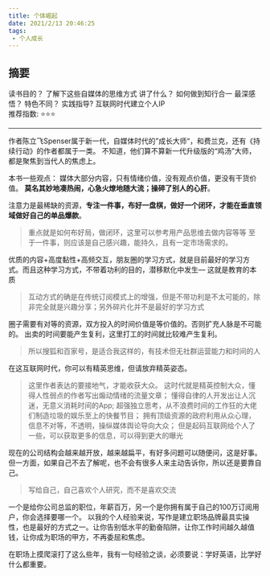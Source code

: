 ```yaml
---
title: 个体崛起
date: 2021/2/13 20:46:25
tags:
 - 个人成长
---
```


## 摘要
读书目的？ 了解下这些自媒体的思维方式 
讲了什么？ 如何做到知行合一
最深感悟？ 
特色不同？ 
实践指导?  互联网时代建立个人IP   
推荐指数:  ⭐️⭐️⭐️ 
<!-- more -->
---
作者陈立飞Spenser属于新一代，自媒体时代的”成长大师“，和费兰克，还有《持续行动》的作者都属于一类。
不知道，他们算不算新一代升级版的“鸡汤”大师，都是聚焦到当代人的焦虑上。

本书一些观点：
媒体大部分内容，只有情绪价值，没有观点价值，更没有干货价值。
**莫名其妙地凑热闹，心急火燎地随大流；操碎了别人的心肝**。

注意力是最稀缺的资源，**专注一件事，布好一盘棋，做好一个闭环，才能在垂直领域做好自己的单品爆款**。
>重点就是如何布好局，做闭环，这里可以参考用产品思维去做内容等等
>至于一件事，则应该是自己感兴趣，能持久，且有一定市场需求的。

优质的内容+高度黏性+高频交互，朋友圈的学习方式，就是目前最好的学习方式。而且这种学习方式，不带着功利的目的，潜移默化中发生— 这就是教育的本质
>互动方式的确是在传统订阅模式上的增强，但是不带功利是不太可能的，除非完全就是兴趣分享；另外碎片化并不是最好的学习方式

圈子需要有对等的资源，双方投入的时间价值是等价值的。否则扩充人脉是不可能的。
出卖的时间要能产生复利，这里打工的时间就比较难产生复利。
>所以搜狐和百家号，是适合我这样的，有技术但无社群运营能力和时间的人

在这互联网时代，你可以有精英思维，但请放弃精英姿态。
> 这里作者表达的要接地气，才能收获大众。
>这时代就是精英控制大众，懂得人性弱点的作者写出煽动情绪的流量文章；
>懂得自律的人开发出让人沉迷，无意义消耗时间的App;
>超强独立思考，从不浪费时间的工作狂的大佬们制造垃圾的娱乐至上的快餐节目；
>拥有顶级资源的政府利用从众心理，信息不对等，不透明，操纵媒体舆论导向大众；
>但是起码互联网给个人了一些，可以获取更多的信息，可以得到更大的曝光

现在的公司结构会越来越开放，越来越扁平，有好多问题可以随便问，这是好事。但一方面，如果自己不去了解呢，也不会有很多人来主动告诉你，所以还是要靠自己。
>写给自己，自己喜欢个人研究，而不是喜欢交流

一个是给你公司总监的职位，年薪百万，另一个是你拥有属于自己的100万订阅用户，你会选择要哪一个。
以我的个人经验来说，写作是建立职场品牌最具实操性，也是最好的方式之一。让你告别低水平的勤奋陷阱，让你工作时间越久越值钱，让你成为职场的甲方，不再委屈和焦虑。

在职场上摸爬滚打了这么些年，我有一句经验之谈，必须要说：学好英语，比学好什么都重要。